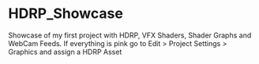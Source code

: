 # HDRP_Showcase
Showcase of my first project with HDRP, VFX Shaders, Shader Graphs and WebCam Feeds. 
If everything is pink go to Edit > Project Settings > Graphics and assign a HDRP Asset
